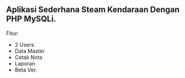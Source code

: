 Aplikasi Sederhana Steam Kendaraan Dengan PHP MySQLi.
---
Fitur:
- 2 Users.
- Data Master
- Cetak Nota
- Laporan
- Beta Ver.
